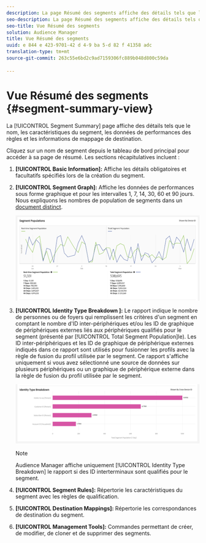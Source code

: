 ```yaml
---
description: La page Résumé des segments affiche des détails tels que le nom, les caractéristiques dans le segment, les règles, les données de performances et les informations de mappage de destination.
seo-description: La page Résumé des segments affiche des détails tels que le nom, les caractéristiques dans le segment, les règles, les données de performances et les informations de mappage de destination.
seo-title: Vue Résumé des segments
solution: Audience Manager
title: Vue Résumé des segments
uuid: e 844 e 423-9701-42 d 4-9 ba 5-d 82 f 41358 adc
translation-type: tm+mt
source-git-commit: 263c55e6bd2c9ad7159306fc889b048d800c59da

---
```



# Vue Résumé des segments {#segment-summary-view}

La [!UICONTROL Segment Summary] page affiche des détails tels que le nom, les caractéristiques du segment, les données de performances des règles et les informations de mappage de destination.

Cliquez sur un nom de segment depuis le tableau de bord principal pour accéder à sa page de résumé. Les sections récapitulatives incluent :

1. **[!UICONTROL Basic Information]:** Affiche les détails obligatoires et facultatifs spécifiés lors de la création du segment.
2. **[!UICONTROL Segment Graph]:** Affiche les données de performances sous forme graphique et pour les intervalles 1, 7, 14, 30, 60 et 90 jours. Nous expliquons les nombres de population de segments dans un [document distinct](../../features/segments/segment-builder-data.md).

   ![segments-graphique](assets/segment-graph.png)

3. **[!UICONTROL Identity Type Breakdown ]:** Le rapport indique le nombre de personnes ou de foyers qui remplissent les critères d'un segment en comptant le nombre d'ID inter-périphériques et/ou les ID de graphique de périphériques externes liés aux périphériques qualifiés pour le segment (présenté par [!UICONTROL Total Segment Population]le). Les ID inter-périphériques et les ID de graphique de périphérique externes indiqués dans ce rapport sont utilisés pour fusionner les profils avec la règle de fusion du profil utilisée par le segment. Ce rapport s'affiche uniquement si vous avez sélectionné une source de données sur plusieurs périphériques ou un graphique de périphérique externe dans la règle de fusion du profil utilisée par le segment.

   ![segments-graphique](assets/segment-type.png)

   >[!NOTE]
   >
   >Audience Manager affiche uniquement [!UICONTROL Identity Type Breakdown] le rapport si des ID interterminaux sont qualifiés pour le segment.

4. **[!UICONTROL Segment Rules]:** Répertorie les caractéristiques du segment avec les règles de qualification.
5. **[!UICONTROL Destination Mappings]:** Répertorie les correspondances de destination du segment.
6. **[!UICONTROL Management Tools]:** Commandes permettant de créer, de modifier, de cloner et de supprimer des segments.